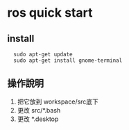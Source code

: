 # ros quick start

## install
```
  sudo apt-get update
  sudo apt-get install gnome-terminal
```

## 操作說明
1. 把它放到 workspace/src底下
1. 更改 src/*.bash
1. 更改 *.desktop
